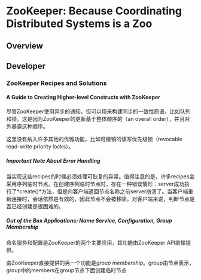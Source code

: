 # ZooKeeper: Because Coordinating Distributed Systems is a Zoo

## Overview

## Developer

### ZooKeeper Recipes and Solutions

#### A Guide to Creating Higher-level Constructs with ZooKeeper

尽管ZooKeeper使用异步的通知，但可以用来构建同步的一致性原语，比如队列和锁。这是因为ZooKeeper的更新基于整体顺序的（an overall order），并且对外暴露这种顺序。

这里没有纳入许多其他的优雅功能，比如可撤销的读写优先级锁（revocable read-write priority locks）。

##### Important Note About Error Handling

当实现这些recipes的时候必须处理可恢复的异常。值得注意的是，许多recipes会采用序列临时节点。在创建序列临时节点时，存在一种错误情形：server成功执行了*create()*方法，但是向客户端返回节点名称之前server崩溃了。当客户端重新连接时，会话依然是有效的，因此节点不会被移除。对客户端来说，判断节点是否已经创建是很困难的。

##### Out of the Box Applications: Name Service, Configuration, Group Membership

命名服务和配置是ZooKeeper的两个主要应用，其功能由ZooKeeper API直接提供。

由ZooKeeper直接提供的另一个功能是*group membership*。group由节点表示，group中的members在group节点下面创建临时节点

